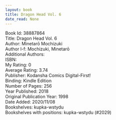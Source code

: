 ```yaml
---
layout: book
title: Dragon Head Vol. 6
date_read: None
---
```


Book Id: 38887864<br />
Title: Dragon Head Vol. 6<br />
Author: Minetarō Mochizuki<br />
Author l-f: Mochizuki, Minetarō<br />
Additional Authors: <br />
ISBN: <br />
My Rating: 0<br />
Average Rating: 3.74<br />
Publisher: Kodansha Comics Digital-First!<br />
Binding: Kindle Edition<br />
Number of Pages: 256<br />
Year Published: 2018<br />
Original Publication Year: 1998<br />
Date Added: 2020/11/08<br />
Bookshelves: kupka-wstydu<br />
Bookshelves with positions: kupka-wstydu (#2029)<br />

